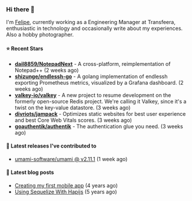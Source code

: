 ### Hi there 👋

I'm [Felipe](https://felipe.im), currently working as a Engineering Manager at Transfeera, enthusiastic in technology and occasionally write about my experiences. Also a hobby photographer.

#### ⭐ Recent Stars
- **[dail8859/NotepadNext](https://github.com/dail8859/NotepadNext)** - A cross-platform, reimplementation of Notepad&#43;&#43; (2 weeks ago)
- **[shizunge/endlessh-go](https://github.com/shizunge/endlessh-go)** - A golang implementation of endlessh exporting Prometheus metrics, visualized by a Grafana dashboard. (2 weeks ago)
- **[valkey-io/valkey](https://github.com/valkey-io/valkey)** - A new project to resume development on the formerly open-source Redis project. We&#39;re calling it Valkey, since it&#39;s a twist on the key-value datastore. (3 weeks ago)
- **[divriots/jampack](https://github.com/divriots/jampack)** - Optimizes static websites for best user experience and best Core Web Vitals scores. (3 weeks ago)
- **[goauthentik/authentik](https://github.com/goauthentik/authentik)** - The authentication glue you need. (3 weeks ago)

#### 🚀 Latest releases I've contributed to


- [umami-software/umami @ v2.11.1](https://github.com/umami-software/umami/releases/tag/v2.11.1) (1 week ago)

#### 📄 Latest blog posts
- [Creating my first mobile app](https://felipe.im/posts/creating-my-first-mobile-app/) (4 years ago)
- [Using Sequelize With Hapijs](https://felipe.im/posts/using-sequelize-with-hapijs/) (5 years ago)